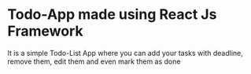 # Todo-App made using React Js Framework

It is a simple Todo-List App where you can add your tasks with deadline, remove them, edit them and even mark them as done
